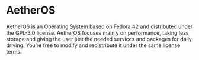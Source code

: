 # AetherOS
AetherOS is an Operating System based on Fedora 42 and distributed under the GPL-3.0 license. AetherOS focuses mainly on performance, taking less storage and giving the user just the needed services and packages for daily driving. You’re free to modify and redistribute it under the same license terms.
